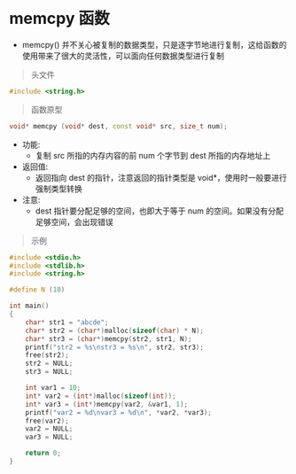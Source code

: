 
&emsp;
# memcpy 函数
- memcpy() 并不关心被复制的数据类型，只是逐字节地进行复制，这给函数的使用带来了很大的灵活性，可以面向任何数据类型进行复制
>头文件
```c++
#include <string.h>
```

>函数原型
```c++
void* memcpy (void* dest, const void* src, size_t num);
```
- 功能:
    - 复制 src 所指的内存内容的前 num 个字节到 dest 所指的内存地址上
- 返回值:
    - 返回指向 dest 的指针，注意返回的指针类型是 void*，使用时一般要进行强制类型转换
- 注意: 
    - dest 指针要分配足够的空间，也即大于等于 num 的空间。如果没有分配足够空间，会出现错误

>示例
```c++
#include <stdio.h>
#include <stdlib.h>
#include <string.h>

#define N (10)

int main()
{
    char* str1 = "abcde";
    char* str2 = (char*)malloc(sizeof(char) * N);
    char* str3 = (char*)memcpy(str2, str1, N);
    printf("str2 = %s\nstr3 = %s\n", str2, str3);
    free(str2);
    str2 = NULL;
    str3 = NULL;

    int var1 = 10;
    int* var2 = (int*)malloc(sizeof(int));
    int* var3 = (int*)memcpy(var2, &var1, 1);
    printf("var2 = %d\nvar3 = %d\n", *var2, *var3);
    free(var2);
    var2 = NULL;
    var3 = NULL;

    return 0;
}
```
